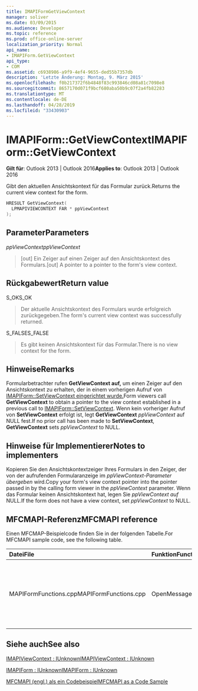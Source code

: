 ```yaml
---
title: IMAPIFormGetViewContext
manager: soliver
ms.date: 03/09/2015
ms.audience: Developer
ms.topic: reference
ms.prod: office-online-server
localization_priority: Normal
api_name:
- IMAPIForm.GetViewContext
api_type:
- COM
ms.assetid: c6938986-a9f9-4ef4-9655-ded55b7357db
description: 'Letzte Änderung: Montag, 9. März 2015'
ms.openlocfilehash: f0b217372f6b4848f83c993846cd08a81c7098e8
ms.sourcegitcommit: 8657170d071f9bcf680aba50b9c07f2a4fb82283
ms.translationtype: MT
ms.contentlocale: de-DE
ms.lasthandoff: 04/28/2019
ms.locfileid: "33430903"
---
```

# <a name="imapiformgetviewcontext"></a><span data-ttu-id="11ae9-103">IMAPIForm::GetViewContext</span><span class="sxs-lookup"><span data-stu-id="11ae9-103">IMAPIForm::GetViewContext</span></span>

  
  
<span data-ttu-id="11ae9-104">**Gilt für**: Outlook 2013 | Outlook 2016</span><span class="sxs-lookup"><span data-stu-id="11ae9-104">**Applies to**: Outlook 2013 | Outlook 2016</span></span> 
  
<span data-ttu-id="11ae9-105">Gibt den aktuellen Ansichtskontext für das Formular zurück.</span><span class="sxs-lookup"><span data-stu-id="11ae9-105">Returns the current view context for the form.</span></span> 
  
```cpp
HRESULT GetViewContext(
  LPMAPIVIEWCONTEXT FAR * ppViewContext
);
```

## <a name="parameters"></a><span data-ttu-id="11ae9-106">Parameter</span><span class="sxs-lookup"><span data-stu-id="11ae9-106">Parameters</span></span>

 <span data-ttu-id="11ae9-107">_ppViewContext_</span><span class="sxs-lookup"><span data-stu-id="11ae9-107">_ppViewContext_</span></span>
  
> <span data-ttu-id="11ae9-108">[out] Ein Zeiger auf einen Zeiger auf den Ansichtskontext des Formulars.</span><span class="sxs-lookup"><span data-stu-id="11ae9-108">[out] A pointer to a pointer to the form's view context.</span></span>
    
## <a name="return-value"></a><span data-ttu-id="11ae9-109">Rückgabewert</span><span class="sxs-lookup"><span data-stu-id="11ae9-109">Return value</span></span>

<span data-ttu-id="11ae9-110">S_OK</span><span class="sxs-lookup"><span data-stu-id="11ae9-110">S_OK</span></span> 
  
> <span data-ttu-id="11ae9-111">Der aktuelle Ansichtskontext des Formulars wurde erfolgreich zurückgegeben.</span><span class="sxs-lookup"><span data-stu-id="11ae9-111">The form's current view context was successfully returned.</span></span> 
    
<span data-ttu-id="11ae9-112">S_FALSE</span><span class="sxs-lookup"><span data-stu-id="11ae9-112">S_FALSE</span></span> 
  
> <span data-ttu-id="11ae9-113">Es gibt keinen Ansichtskontext für das Formular.</span><span class="sxs-lookup"><span data-stu-id="11ae9-113">There is no view context for the form.</span></span>
    
## <a name="remarks"></a><span data-ttu-id="11ae9-114">Hinweise</span><span class="sxs-lookup"><span data-stu-id="11ae9-114">Remarks</span></span>

<span data-ttu-id="11ae9-115">Formularbetrachter rufen **GetViewContext auf,** um einen Zeiger auf den Ansichtskontext zu erhalten, der in einem vorherigen Aufruf von [IMAPIForm::SetViewContext eingerichtet wurde.](imapiform-setviewcontext.md)</span><span class="sxs-lookup"><span data-stu-id="11ae9-115">Form viewers call **GetViewContext** to obtain a pointer to the view context established in a previous call to [IMAPIForm::SetViewContext](imapiform-setviewcontext.md).</span></span> <span data-ttu-id="11ae9-116">Wenn kein vorheriger Aufruf von **SetViewContext** erfolgt ist, legt **GetViewContext**  _ppViewContext_ auf NULL fest.</span><span class="sxs-lookup"><span data-stu-id="11ae9-116">If no prior call has been made to **SetViewContext**, **GetViewContext** sets  _ppViewContext_ to NULL.</span></span> 
  
## <a name="notes-to-implementers"></a><span data-ttu-id="11ae9-117">Hinweise für Implementierer</span><span class="sxs-lookup"><span data-stu-id="11ae9-117">Notes to implementers</span></span>

<span data-ttu-id="11ae9-118">Kopieren Sie den Ansichtskontextzeiger Ihres Formulars in den Zeiger, der von der aufrufenden Formularanzeige im  _ppViewContext-Parameter übergeben_ wird.</span><span class="sxs-lookup"><span data-stu-id="11ae9-118">Copy your form's view context pointer into the pointer passed in by the calling form viewer in the  _ppViewContext_ parameter.</span></span> <span data-ttu-id="11ae9-119">Wenn das Formular keinen Ansichtskontext hat, legen Sie  _ppViewContext auf_ NULL.</span><span class="sxs-lookup"><span data-stu-id="11ae9-119">If the form does not have a view context, set  _ppViewContext_ to NULL.</span></span> 
  
## <a name="mfcmapi-reference"></a><span data-ttu-id="11ae9-120">MFCMAPI-Referenz</span><span class="sxs-lookup"><span data-stu-id="11ae9-120">MFCMAPI reference</span></span>

<span data-ttu-id="11ae9-121">Einen MFCMAP-Beispielcode finden Sie in der folgenden Tabelle.</span><span class="sxs-lookup"><span data-stu-id="11ae9-121">For MFCMAPI sample code, see the following table.</span></span>
  
|<span data-ttu-id="11ae9-122">**Datei**</span><span class="sxs-lookup"><span data-stu-id="11ae9-122">**File**</span></span>|<span data-ttu-id="11ae9-123">**Funktion**</span><span class="sxs-lookup"><span data-stu-id="11ae9-123">**Function**</span></span>|<span data-ttu-id="11ae9-124">**Comment**</span><span class="sxs-lookup"><span data-stu-id="11ae9-124">**Comment**</span></span>|
|:-----|:-----|:-----|
|<span data-ttu-id="11ae9-125">MAPIFormFunctions.cpp</span><span class="sxs-lookup"><span data-stu-id="11ae9-125">MAPIFormFunctions.cpp</span></span>  <br/> |<span data-ttu-id="11ae9-126">OpenMessageNonModal</span><span class="sxs-lookup"><span data-stu-id="11ae9-126">OpenMessageNonModal</span></span>  <br/> |<span data-ttu-id="11ae9-127">MFCMAPI verwendet die **IMAPIForm::GetViewContext-Methode,** um zu überprüfen, ob ein Formular über einen Ansichtskontext verfügt.</span><span class="sxs-lookup"><span data-stu-id="11ae9-127">MFCMAPI uses the **IMAPIForm::GetViewContext** method to check whether a form has a view context.</span></span>  <br/> |
   
## <a name="see-also"></a><span data-ttu-id="11ae9-128">Siehe auch</span><span class="sxs-lookup"><span data-stu-id="11ae9-128">See also</span></span>



[<span data-ttu-id="11ae9-129">IMAPIViewContext : IUnknown</span><span class="sxs-lookup"><span data-stu-id="11ae9-129">IMAPIViewContext : IUnknown</span></span>](imapiviewcontextiunknown.md)
  
[<span data-ttu-id="11ae9-130">IMAPIForm : IUnknown</span><span class="sxs-lookup"><span data-stu-id="11ae9-130">IMAPIForm : IUnknown</span></span>](imapiformiunknown.md)


[<span data-ttu-id="11ae9-131">MFCMAPI (engl.) als ein Codebeispiel</span><span class="sxs-lookup"><span data-stu-id="11ae9-131">MFCMAPI as a Code Sample</span></span>](mfcmapi-as-a-code-sample.md)

